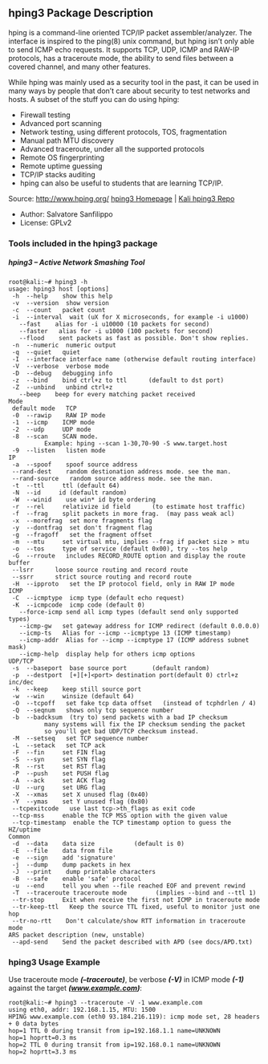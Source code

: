 ## hping3 Package Description

hping is a command-line oriented TCP/IP packet assembler/analyzer. The interface is inspired to the ping(8) unix command, but hping isn’t only able to send ICMP echo requests. It supports TCP, UDP, ICMP and RAW-IP protocols, has a traceroute mode, the ability to send files between a covered channel, and many other features.

While hping was mainly used as a security tool in the past, it can be used in many ways by people that don’t care about security to test networks and hosts. A subset of the stuff you can do using hping:

- Firewall testing
- Advanced port scanning
- Network testing, using different protocols, TOS, fragmentation
- Manual path MTU discovery
- Advanced traceroute, under all the supported protocols
- Remote OS fingerprinting
- Remote uptime guessing
- TCP/IP stacks auditing
- hping can also be useful to students that are learning TCP/IP.

Source: http://www.hping.org/
[hping3 Homepage](http://www.hping.org/) | [Kali hping3 Repo](https://gitlab.com/kalilinux/packages/hping3.git;a=summary)

- Author: Salvatore Sanfilippo
- License: GPLv2

### Tools included in the hping3 package

##### hping3 – Active Network Smashing Tool

```
root@kali:~# hping3 -h
usage: hping3 host [options]
 -h  --help    show this help
 -v  --version  show version
 -c  --count   packet count
 -i  --interval  wait (uX for X microseconds, for example -i u1000)
   --fast    alias for -i u10000 (10 packets for second)
   --faster   alias for -i u1000 (100 packets for second)
   --flood    sent packets as fast as possible. Don't show replies.
 -n  --numeric  numeric output
 -q  --quiet   quiet
 -I  --interface interface name (otherwise default routing interface)
 -V  --verbose  verbose mode
 -D  --debug   debugging info
 -z  --bind    bind ctrl+z to ttl      (default to dst port)
 -Z  --unbind   unbind ctrl+z
   --beep    beep for every matching packet received
Mode
 default mode   TCP
 -0  --rawip    RAW IP mode
 -1  --icmp    ICMP mode
 -2  --udp     UDP mode
 -8  --scan    SCAN mode.
          Example: hping --scan 1-30,70-90 -S www.target.host
 -9  --listen   listen mode
IP
 -a  --spoof    spoof source address
 --rand-dest    random destionation address mode. see the man.
 --rand-source   random source address mode. see the man.
 -t  --ttl     ttl (default 64)
 -N  --id     id (default random)
 -W  --winid    use win* id byte ordering
 -r  --rel     relativize id field      (to estimate host traffic)
 -f  --frag    split packets in more frag.  (may pass weak acl)
 -x  --morefrag  set more fragments flag
 -y  --dontfrag  set don't fragment flag
 -g  --fragoff   set the fragment offset
 -m  --mtu     set virtual mtu, implies --frag if packet size > mtu
 -o  --tos     type of service (default 0x00), try --tos help
 -G  --rroute   includes RECORD_ROUTE option and display the route buffer
 --lsrr      loose source routing and record route
 --ssrr      strict source routing and record route
 -H  --ipproto   set the IP protocol field, only in RAW IP mode
ICMP
 -C  --icmptype  icmp type (default echo request)
 -K  --icmpcode  icmp code (default 0)
   --force-icmp send all icmp types (default send only supported types)
   --icmp-gw   set gateway address for ICMP redirect (default 0.0.0.0)
   --icmp-ts   Alias for --icmp --icmptype 13 (ICMP timestamp)
   --icmp-addr  Alias for --icmp --icmptype 17 (ICMP address subnet mask)
   --icmp-help  display help for others icmp options
UDP/TCP
 -s  --baseport  base source port       (default random)
 -p  --destport  [+][+]<port> destination port(default 0) ctrl+z inc/dec
 -k  --keep    keep still source port
 -w  --win     winsize (default 64)
 -O  --tcpoff   set fake tcp data offset   (instead of tcphdrlen / 4)
 -Q  --seqnum   shows only tcp sequence number
 -b  --badcksum  (try to) send packets with a bad IP checksum
          many systems will fix the IP checksum sending the packet
          so you'll get bad UDP/TCP checksum instead.
 -M  --setseq   set TCP sequence number
 -L  --setack   set TCP ack
 -F  --fin     set FIN flag
 -S  --syn     set SYN flag
 -R  --rst     set RST flag
 -P  --push    set PUSH flag
 -A  --ack     set ACK flag
 -U  --urg     set URG flag
 -X  --xmas    set X unused flag (0x40)
 -Y  --ymas    set Y unused flag (0x80)
 --tcpexitcode   use last tcp->th_flags as exit code
 --tcp-mss     enable the TCP MSS option with the given value
 --tcp-timestamp  enable the TCP timestamp option to guess the HZ/uptime
Common
 -d  --data    data size           (default is 0)
 -E  --file    data from file
 -e  --sign    add 'signature'
 -j  --dump    dump packets in hex
 -J  --print    dump printable characters
 -B  --safe    enable 'safe' protocol
 -u  --end     tell you when --file reached EOF and prevent rewind
 -T  --traceroute traceroute mode        (implies --bind and --ttl 1)
 --tr-stop     Exit when receive the first not ICMP in traceroute mode
 --tr-keep-ttl   Keep the source TTL fixed, useful to monitor just one hop
 --tr-no-rtt    Don't calculate/show RTT information in traceroute mode
ARS packet description (new, unstable)
 --apd-send    Send the packet described with APD (see docs/APD.txt)
```

### hping3 Usage Example

Use traceroute mode ***(–traceroute)***, be verbose ***(-V)*** in ICMP mode ***(-1)*** against the target ***(www.example.com)***:

```
root@kali:~# hping3 --traceroute -V -1 www.example.com
using eth0, addr: 192.168.1.15, MTU: 1500
HPING www.example.com (eth0 93.184.216.119): icmp mode set, 28 headers + 0 data bytes
hop=1 TTL 0 during transit from ip=192.168.1.1 name=UNKNOWN
hop=1 hoprtt=0.3 ms
hop=2 TTL 0 during transit from ip=192.168.0.1 name=UNKNOWN
hop=2 hoprtt=3.3 ms
```
